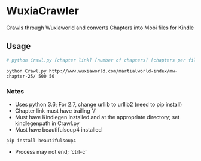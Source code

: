 # WuxiaCrawler
Crawls through Wuxiaworld and converts Chapters into Mobi files for Kindle

## Usage
```python
# python Crawl.py [chapter link] [number of chapters] [chapters per file]
```
```
python Crawl.py http://www.wuxiaworld.com/martialworld-index/mw-chapter-25/ 500 50
```

### Notes
* Uses python 3.6; For 2.7, change urllib to urllib2 (need to pip install)
* Chapter link must have trailing '/'
* Must have Kindlegen installed and at the appropriate directory; set kindlegenpath in Crawl.py
* Must have beautifulsoup4 installed
```
pip install beautifulsoup4
```
* Process may not end; 'ctrl-c'
